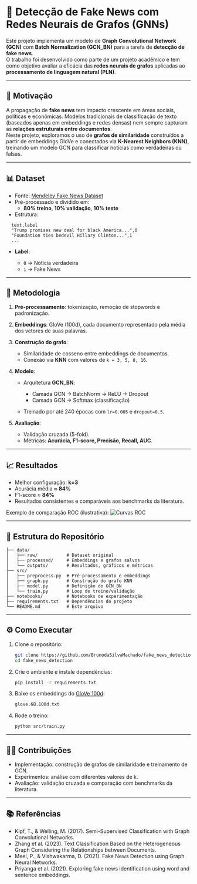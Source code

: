 # 📰 Detecção de Fake News com Redes Neurais de Grafos (GNNs)

Este projeto implementa um modelo de **Graph Convolutional Network (GCN)** com **Batch Normalization (GCN_BN)** para a tarefa de **detecção de fake news**.  
O trabalho foi desenvolvido como parte de um projeto acadêmico e tem como objetivo avaliar a eficácia das **redes neurais de grafos** aplicadas ao **processamento de linguagem natural (PLN)**.

---

## 🎯 Motivação
A propagação de **fake news** tem impacto crescente em áreas sociais, políticas e econômicas. Modelos tradicionais de classificação de texto (baseados apenas em embeddings e redes densas) nem sempre capturam as **relações estruturais entre documentos**.  
Neste projeto, exploramos o uso de **grafos de similaridade** construídos a partir de embeddings GloVe e conectados via **K-Nearest Neighbors (KNN)**, treinando um modelo GCN para classificar notícias como verdadeiras ou falsas.

---

## 📊 Dataset
- Fonte: [Mendeley Fake News Dataset](https://data.mendeley.com/datasets/945z9xkc8d/1)  
- Pré-processado e dividido em:
  - **80% treino**, **10% validação**, **10% teste**
- Estrutura:
```csv
  text,label
  "Trump promises new deal for black America...",0
  "Foundation ties bedevil Hillary Clinton...",1
  ...
```
* **Label**:

  * `0` → Notícia verdadeira
  * `1` → Fake News

---

## 🧩 Metodologia

1. **Pré-processamento**: tokenização, remoção de stopwords e padronização.
2. **Embeddings**: GloVe (100d), cada documento representado pela média dos vetores de suas palavras.
3. **Construção do grafo**:

   * Similaridade de cosseno entre embeddings de documentos.
   * Conexão via **KNN** com valores de `k = 3, 5, 8, 16`.
4. **Modelo**:

   * Arquitetura **GCN\_BN**:

     * Camada GCN → BatchNorm → ReLU → Dropout
     * Camada GCN → Softmax (classificação)
   * Treinado por até 240 épocas com `lr=0.005` e `dropout=0.5`.
5. **Avaliação**:

   * Validação cruzada (5-fold).
   * Métricas: **Acurácia, F1-score, Precisão, Recall, AUC**.

---

## 📈 Resultados

* Melhor configuração: **k=3**
* Acurácia média ≈ **84%**
* F1-score ≈ **84%**
* Resultados consistentes e comparáveis aos benchmarks da literatura.

Exemplo de comparação ROC (ilustrativa):
![Curvas ROC](data/outputs/roc_curves_sinteticas.png)

---

## 📂 Estrutura do Repositório

```
├── data/
│   ├── raw/           # Dataset original
│   ├── processed/     # Embeddings e grafos salvos
│   └── outputs/       # Resultados, gráficos e métricas
├── src/
│   ├── preprocess.py  # Pré-processamento e embeddings
│   ├── graph.py       # Construção do grafo KNN
│   ├── model.py       # Definição do GCN_BN
│   └── train.py       # Loop de treino/validação
├── notebooks/         # Notebooks de experimentação
├── requirements.txt   # Dependências do projeto
└── README.md          # Este arquivo
```

---

## ⚙️ Como Executar

1. Clone o repositório:

   ```bash
   git clone https://github.com/BrunodaSilvaMachado/fake_news_detection.git
   cd fake_news_detection
   ```
2. Crie o ambiente e instale dependências:

   ```bash
   pip install -r requirements.txt
   ```
3. Baixe os embeddings do [GloVe 100d](https://nlp.stanford.edu/projects/glove/):

   ```bash
   glove.6B.100d.txt
   ```
4. Rode o treino:

   ```bash
   python src/train.py
   ```

---

## 👨‍💻 Contribuições

* Implementação: construção de grafos de similaridade e treinamento de GCN.
* Experimentos: análise com diferentes valores de k.
* Avaliação: validação cruzada e comparação com benchmarks da literatura.

---

## 📚 Referências

* Kipf, T., & Welling, M. (2017). Semi-Supervised Classification with Graph Convolutional Networks.
* Zhang et al. (2023). Text Classification Based on the Heterogeneous Graph Considering the Relationships between Documents.
* Meel, P., & Vishwakarma, D. (2021). Fake News Detection using Graph Neural Networks.
* Priyanga et al. (2021). Exploring fake news identification using word and sentence embeddings.

